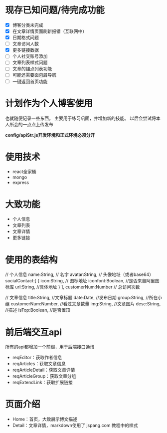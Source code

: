 # 现存已知问题/待完成功能
- [x] 博客分类未完成
- [x] 在文章详情页面刷新报错（互联网中）
- [x] 日期格式问题
- [ ] 文章访问人数
- [x] 更多链接数据
- [ ] 个人社交账号添加
- [ ] 文章列表样式问题
- [ ] 文章的锚点列表功能
- [ ] 可能还需要面包屑导航
- [ ] 一键返回首页功能

# 计划作为个人博客使用
也就随便记录一些东西。
主要用于练习巩固，并增加新的技能。
以后会尝试将本人所会的一点点上传发布

**config/apiStr.js开发环境和正式环境必须分开**

# 使用技术
- react全家桶
- mongo
- express

# 大致功能
- 个人信息
- 文章列表
- 文章详情
- 更多链接

# 使用的表结构
// 个人信息
name:String,    // 名字
avatar:String,    // 头像地址（或者base64）
socialContact:[
    {
        icon:String,    // 图标地址
        iconfont:Boolean,    //是否来自阿里图标库
        url:String,    //具体地址
    }
],
customerNum:Number  // 总访问次数

// 文章信息
title:String,    //文章标题
date:Date,    //发布日期
group:String,    //所在小组
customerNum:Number,    //看过文章数量
img:String,    //文章图片
desc:String,    //描述
isTop:Boolean,    //是否置顶

# 前后端交互api
所有的api都增加一个前缀，用于后端接口通讯
- reqEditor：获取作者信息
- reqArticles：获取文章信息
- reqArticleDetail：获取文章详情
- reqArticleGroup：获取文章分组
- reqExtendLink：获取扩展链接

# 页面介绍
- Home：首页，大致展示博文描述
- Detail：文章详情，markdown使用了 jspang.com 教程中的样式

